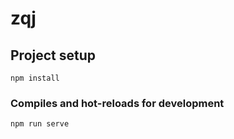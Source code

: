 # zqj

## Project setup
```
npm install
```

### Compiles and hot-reloads for development
```
npm run serve
```


